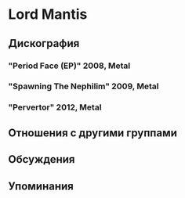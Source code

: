 # Lord Mantis



## Дискография

### "Period Face (EP)" 2008, Metal



### "Spawning The Nephilim" 2009, Metal



### "Pervertor" 2012, Metal




## Отношения с другими группами


## Обсуждения


## Упоминания

